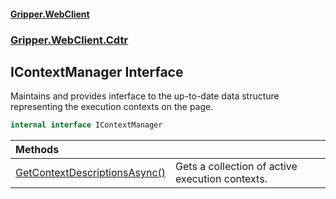 #### [Gripper.WebClient](index 'index')
### [Gripper.WebClient.Cdtr](Gripper_WebClient_Cdtr 'Gripper.WebClient.Cdtr')
## IContextManager Interface
Maintains and provides interface to the up-to-date data structure representing the execution contexts on the page.  
```csharp
internal interface IContextManager
```

| Methods | |
| :--- | :--- |
| [GetContextDescriptionsAsync()](Gripper_WebClient_Cdtr_IContextManager_GetContextDescriptionsAsync() 'Gripper.WebClient.Cdtr.IContextManager.GetContextDescriptionsAsync()') | Gets a collection of active execution contexts.<br/> |
